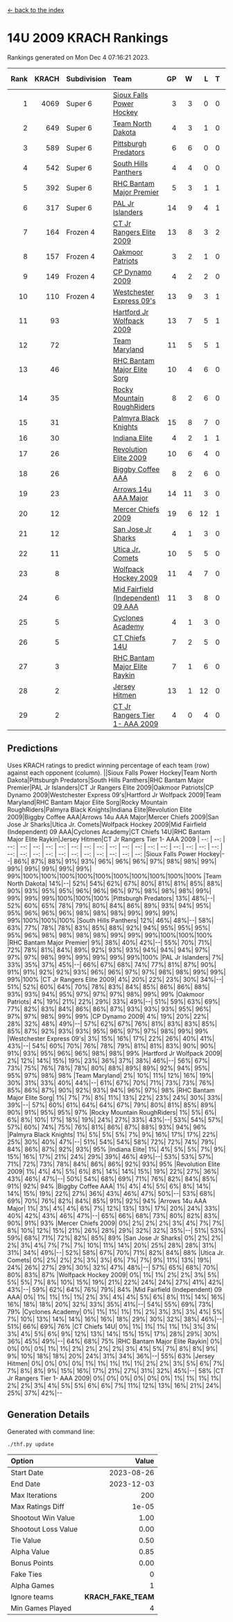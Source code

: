 [<- back to the index](readme.md)
# 14U 2009 KRACH Rankings
Rankings generated on Mon Dec  4 07:16:21 2023.

Rank|KRACH|Subdivision|Team|GP|W|L|T|OTW|OTL|SoS|Exp Wins|Win Diff
---:|---:|:---|:---|---:|---:|---:|---:|---:|---:|---:|---:|---:
1|4069|Super 6|[Sioux Falls Power Hockey](https://gamesheetstats.com/seasons/3664/teams/140999/schedule)|3|3|0|0|0|0|178|3.8|-0.0
2|649|Super 6|[Team North Dakota](https://gamesheetstats.com/seasons/3664/teams/141001/schedule)|4|3|1|0|0|0|858|3.8|-0.0
3|589|Super 6|[Pittsburgh Predators](https://gamesheetstats.com/seasons/3664/teams/140995/schedule)|6|6|0|0|0|0|13|6.8|-0.0
4|542|Super 6|[South Hills Panthers](https://gamesheetstats.com/seasons/3664/teams/160166/schedule)|4|4|0|0|0|0|17|4.9|0.0
5|392|Super 6|[RHC Bantam Major Premier](https://gamesheetstats.com/seasons/3664/teams/140984/schedule)|5|3|1|1|0|0|173|4.4|0.0
6|317|Super 6|[PAL Jr Islanders](https://gamesheetstats.com/seasons/3664/teams/140990/schedule)|14|9|4|1|0|0|253|10.4|0.0
7|164|Frozen 4|[CT Jr Rangers Elite 2009](https://gamesheetstats.com/seasons/3664/teams/140980/schedule)|13|8|3|2|1|0|113|9.9|0.0
8|157|Frozen 4|[Oakmoor Patriots](https://gamesheetstats.com/seasons/3664/teams/141002/schedule)|3|2|1|0|1|0|178|2.8|-0.0
9|149|Frozen 4|[CP Dynamo 2009](https://gamesheetstats.com/seasons/3664/teams/140991/schedule)|4|2|2|0|0|0|165|2.9|0.0
10|110|Frozen 4|[Westchester Express 09's](https://gamesheetstats.com/seasons/3664/teams/140992/schedule)|13|9|3|1|1|1|62|10.4|0.0
11|93||[Hartford Jr Wolfpack 2009](https://gamesheetstats.com/seasons/3664/teams/140979/schedule)|13|7|5|1|1|0|107|8.4|0.0
12|72||[Team Maryland](https://gamesheetstats.com/seasons/3664/teams/140998/schedule)|11|5|5|1|0|0|122|6.4|0.0
13|46||[RHC Bantam Major Elite Sorg](https://gamesheetstats.com/seasons/3664/teams/140985/schedule)|10|4|6|0|0|0|120|4.9|0.0
14|35||[Rocky Mountain RoughRiders](https://gamesheetstats.com/seasons/3664/teams/144346/schedule)|8|2|6|0|0|0|608|2.8|-0.0
15|31||[Palmyra Black Knights](https://gamesheetstats.com/seasons/3664/teams/140997/schedule)|15|8|7|0|0|0|126|8.9|0.0
16|30||[Indiana Elite](https://gamesheetstats.com/seasons/3664/teams/144344/schedule)|4|2|1|1|0|0|17|3.4|0.0
17|26||[Revolution Elite 2009](https://gamesheetstats.com/seasons/3664/teams/140996/schedule)|10|6|4|0|0|0|35|6.9|0.0
18|26||[Biggby Coffee AAA](https://gamesheetstats.com/seasons/3664/teams/144343/schedule)|8|2|6|0|0|1|630|2.8|-0.0
19|23||[Arrows 14u AAA Major](https://gamesheetstats.com/seasons/3664/teams/140993/schedule)|14|11|3|0|0|0|12|11.9|0.0
20|12||[Mercer Chiefs 2009](https://gamesheetstats.com/seasons/3664/teams/140987/schedule)|19|6|12|1|1|2|74|7.4|0.0
21|12||[San Jose Jr Sharks](https://gamesheetstats.com/seasons/3664/teams/141003/schedule)|4|1|3|0|0|0|124|1.9|0.0
22|11||[Utica Jr. Comets](https://gamesheetstats.com/seasons/3664/teams/140994/schedule)|10|5|5|0|0|0|114|5.9|0.0
23|8||[Wolfpack Hockey 2009](https://gamesheetstats.com/seasons/3664/teams/140986/schedule)|11|4|7|0|0|1|38|4.9|0.0
24|6||[Mid Fairfield (Independent) 09 AAA](https://gamesheetstats.com/seasons/3664/teams/140981/schedule)|11|3|8|0|0|0|30|3.9|0.0
25|5||[Cyclones Academy](https://gamesheetstats.com/seasons/3664/teams/140978/schedule)|4|1|3|0|0|0|17|1.9|0.0
26|5||[CT Chiefs 14U](https://gamesheetstats.com/seasons/3664/teams/140982/schedule)|7|2|5|0|0|0|19|2.9|0.0
27|3||[RHC Bantam Major Elite Raykin](https://gamesheetstats.com/seasons/3664/teams/140989/schedule)|7|1|6|0|0|0|13|1.9|0.0
28|2||[Jersey Hitmen](https://gamesheetstats.com/seasons/3664/teams/140988/schedule)|13|1|12|0|0|0|105|1.9|0.0
29|2||[CT Jr Rangers Tier 1- AAA 2009](https://gamesheetstats.com/seasons/3664/teams/140983/schedule)|4|0|4|0|0|0|13|0.9|0.0

## Predictions
Uses KRACH ratings to predict winning percentage of each team (row) against each opponent (column).
||Sioux Falls Power Hockey|Team North Dakota|Pittsburgh Predators|South Hills Panthers|RHC Bantam Major Premier|PAL Jr Islanders|CT Jr Rangers Elite 2009|Oakmoor Patriots|CP Dynamo 2009|Westchester Express 09's|Hartford Jr Wolfpack 2009|Team Maryland|RHC Bantam Major Elite Sorg|Rocky Mountain RoughRiders|Palmyra Black Knights|Indiana Elite|Revolution Elite 2009|Biggby Coffee AAA|Arrows 14u AAA Major|Mercer Chiefs 2009|San Jose Jr Sharks|Utica Jr. Comets|Wolfpack Hockey 2009|Mid Fairfield (Independent) 09 AAA|Cyclones Academy|CT Chiefs 14U|RHC Bantam Major Elite Raykin|Jersey Hitmen|CT Jr Rangers Tier 1- AAA 2009
| --: | --: | --: | --: | --: | --: | --: | --: | --: | --: | --: | --: | --: | --: | --: | --: | --: | --: | --: | --: | --: | --: | --: | --: | --: | --: | --: | --: | --: | --: 
|Sioux Falls Power Hockey|--| 86%| 87%| 88%| 91%| 93%| 96%| 96%| 96%| 97%| 98%| 98%| 99%| 99%| 99%| 99%| 99%| 99%| 99%|100%|100%|100%|100%|100%|100%|100%|100%|100%|100%
|Team North Dakota| 14%|--| 52%| 54%| 62%| 67%| 80%| 81%| 81%| 85%| 88%| 90%| 93%| 95%| 95%| 96%| 96%| 96%| 97%| 98%| 98%| 98%| 99%| 99%| 99%| 99%|100%|100%|100%
|Pittsburgh Predators| 13%| 48%|--| 52%| 60%| 65%| 78%| 79%| 80%| 84%| 86%| 89%| 93%| 94%| 95%| 95%| 96%| 96%| 96%| 98%| 98%| 98%| 99%| 99%| 99%| 99%|100%|100%|100%
|South Hills Panthers| 12%| 46%| 48%|--| 58%| 63%| 77%| 78%| 78%| 83%| 85%| 88%| 92%| 94%| 95%| 95%| 95%| 95%| 96%| 98%| 98%| 98%| 98%| 99%| 99%| 99%|100%|100%|100%
|RHC Bantam Major Premier|  9%| 38%| 40%| 42%|--| 55%| 70%| 71%| 72%| 78%| 81%| 84%| 89%| 92%| 93%| 93%| 94%| 94%| 94%| 97%| 97%| 97%| 98%| 99%| 99%| 99%| 99%| 99%|100%
|PAL Jr Islanders|  7%| 33%| 35%| 37%| 45%|--| 66%| 67%| 68%| 74%| 77%| 81%| 87%| 90%| 91%| 91%| 92%| 92%| 93%| 96%| 96%| 97%| 97%| 98%| 98%| 99%| 99%| 99%|100%
|CT Jr Rangers Elite 2009|  4%| 20%| 22%| 23%| 30%| 34%|--| 51%| 52%| 60%| 64%| 70%| 78%| 83%| 84%| 85%| 86%| 86%| 88%| 93%| 93%| 94%| 95%| 97%| 97%| 97%| 98%| 99%| 99%
|Oakmoor Patriots|  4%| 19%| 21%| 22%| 29%| 33%| 49%|--| 51%| 59%| 63%| 69%| 77%| 82%| 83%| 84%| 86%| 86%| 87%| 93%| 93%| 93%| 95%| 96%| 97%| 97%| 98%| 99%| 99%
|CP Dynamo 2009|  4%| 19%| 20%| 22%| 28%| 32%| 48%| 49%|--| 57%| 62%| 67%| 76%| 81%| 83%| 83%| 85%| 85%| 87%| 92%| 93%| 93%| 95%| 96%| 97%| 97%| 98%| 99%| 99%
|Westchester Express 09's|  3%| 15%| 16%| 17%| 22%| 26%| 40%| 41%| 43%|--| 54%| 60%| 70%| 76%| 78%| 79%| 81%| 81%| 83%| 90%| 90%| 91%| 93%| 95%| 96%| 96%| 98%| 98%| 99%
|Hartford Jr Wolfpack 2009|  2%| 12%| 14%| 15%| 19%| 23%| 36%| 37%| 38%| 46%|--| 56%| 67%| 73%| 75%| 76%| 78%| 78%| 80%| 88%| 89%| 89%| 92%| 94%| 95%| 95%| 97%| 98%| 98%
|Team Maryland|  2%| 10%| 11%| 12%| 16%| 19%| 30%| 31%| 33%| 40%| 44%|--| 61%| 67%| 70%| 71%| 73%| 73%| 76%| 85%| 86%| 87%| 90%| 92%| 93%| 94%| 96%| 97%| 98%
|RHC Bantam Major Elite Sorg|  1%|  7%|  7%|  8%| 11%| 13%| 22%| 23%| 24%| 30%| 33%| 39%|--| 57%| 60%| 61%| 64%| 64%| 67%| 79%| 80%| 81%| 85%| 89%| 90%| 91%| 95%| 95%| 97%
|Rocky Mountain RoughRiders|  1%|  5%|  6%|  6%|  8%| 10%| 17%| 18%| 19%| 24%| 27%| 33%| 43%|--| 53%| 54%| 57%| 57%| 60%| 74%| 75%| 76%| 81%| 86%| 87%| 88%| 93%| 94%| 96%
|Palmyra Black Knights|  1%|  5%|  5%|  5%|  7%|  9%| 16%| 17%| 17%| 22%| 25%| 30%| 40%| 47%|--| 51%| 54%| 54%| 58%| 72%| 72%| 74%| 79%| 84%| 86%| 87%| 92%| 93%| 95%
|Indiana Elite|  1%|  4%|  5%|  5%|  7%|  9%| 15%| 16%| 17%| 21%| 24%| 29%| 39%| 46%| 49%|--| 53%| 53%| 57%| 71%| 72%| 73%| 78%| 84%| 86%| 86%| 92%| 93%| 95%
|Revolution Elite 2009|  1%|  4%|  4%|  5%|  6%|  8%| 14%| 14%| 15%| 19%| 22%| 27%| 36%| 43%| 46%| 47%|--| 50%| 54%| 68%| 69%| 71%| 76%| 82%| 84%| 85%| 91%| 92%| 94%
|Biggby Coffee AAA|  1%|  4%|  4%|  5%|  6%|  8%| 14%| 14%| 15%| 19%| 22%| 27%| 36%| 43%| 46%| 47%| 50%|--| 53%| 68%| 69%| 70%| 76%| 82%| 84%| 85%| 91%| 92%| 94%
|Arrows 14u AAA Major|  1%|  3%|  4%|  4%|  6%|  7%| 12%| 13%| 13%| 17%| 20%| 24%| 33%| 40%| 42%| 43%| 46%| 47%|--| 65%| 66%| 68%| 73%| 80%| 82%| 83%| 90%| 91%| 93%
|Mercer Chiefs 2009|  0%|  2%|  2%|  2%|  3%|  4%|  7%|  7%|  8%| 10%| 12%| 15%| 21%| 26%| 28%| 29%| 32%| 32%| 35%|--| 51%| 53%| 59%| 68%| 71%| 72%| 82%| 85%| 89%
|San Jose Jr Sharks|  0%|  2%|  2%|  2%|  3%|  4%|  7%|  7%|  7%| 10%| 11%| 14%| 20%| 25%| 28%| 28%| 31%| 31%| 34%| 49%|--| 52%| 58%| 67%| 70%| 71%| 82%| 84%| 88%
|Utica Jr. Comets|  0%|  2%|  2%|  2%|  3%|  3%|  6%|  7%|  7%|  9%| 11%| 13%| 19%| 24%| 26%| 27%| 29%| 30%| 32%| 47%| 48%|--| 57%| 65%| 68%| 70%| 80%| 83%| 87%
|Wolfpack Hockey 2009|  0%|  1%|  1%|  2%|  2%|  3%|  5%|  5%|  5%|  7%|  8%| 10%| 15%| 19%| 21%| 22%| 24%| 24%| 27%| 41%| 42%| 43%|--| 59%| 62%| 64%| 76%| 79%| 84%
|Mid Fairfield (Independent) 09 AAA|  0%|  1%|  1%|  1%|  1%|  2%|  3%|  4%|  4%|  5%|  6%|  8%| 11%| 14%| 16%| 16%| 18%| 18%| 20%| 32%| 33%| 35%| 41%|--| 54%| 55%| 69%| 73%| 79%
|Cyclones Academy|  0%|  1%|  1%|  1%|  1%|  2%|  3%|  3%|  3%|  4%|  5%|  7%| 10%| 13%| 14%| 14%| 16%| 16%| 18%| 29%| 30%| 32%| 38%| 46%|--| 51%| 66%| 69%| 76%
|CT Chiefs 14U|  0%|  1%|  1%|  1%|  1%|  1%|  3%|  3%|  3%|  4%|  5%|  6%|  9%| 12%| 13%| 14%| 15%| 15%| 17%| 28%| 29%| 30%| 36%| 45%| 49%|--| 64%| 68%| 75%
|RHC Bantam Major Elite Raykin|  0%|  0%|  0%|  0%|  1%|  1%|  2%|  2%|  2%|  2%|  3%|  4%|  5%|  7%|  8%|  8%|  9%|  9%| 10%| 18%| 18%| 20%| 24%| 31%| 34%| 36%|--| 55%| 63%
|Jersey Hitmen|  0%|  0%|  0%|  0%|  1%|  1%|  1%|  1%|  1%|  2%|  2%|  3%|  5%|  6%|  7%|  7%|  8%|  8%|  9%| 15%| 16%| 17%| 21%| 27%| 31%| 32%| 45%|--| 58%
|CT Jr Rangers Tier 1- AAA 2009|  0%|  0%|  0%|  0%|  0%|  0%|  1%|  1%|  1%|  1%|  2%|  2%|  3%|  4%|  5%|  5%|  6%|  6%|  7%| 11%| 12%| 13%| 16%| 21%| 24%| 25%| 37%| 42%|--

## Generation Details

Generated with command line:
```
./thf.py update
```

| Option | Value |
| :----- | ----: |
| Start Date | 2023-08-26 |
| End Date | 2023-12-03 |
| Max Iterations | 200 |
| Max Ratings Diff | 1e-05 |
| Shootout Win Value | 1.00 |
| Shootout Loss Value | 0.00 |
| Tie Value | 0.50 |
| Alpha Value | 0.85 |
| Bonus Points | 0.00 |
| Fake Ties | 0 |
| Alpha Games | 1 |
| Ignore teams | __KRACH_FAKE_TEAM__ |
| Min Games Played | 4 |

